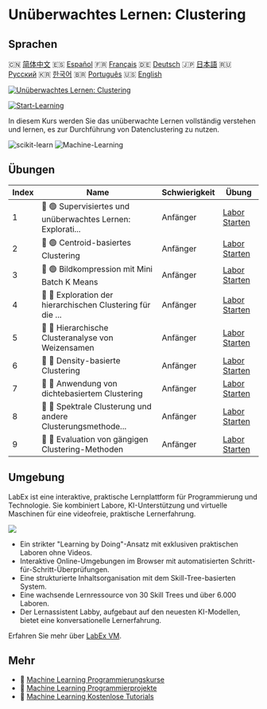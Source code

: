 # Unüberwachtes Lernen: Clustering

## Sprachen

🇨🇳 [简体中文](README_zh.md) 🇪🇸 [Español](README_es.md) 🇫🇷 [Français](README_fr.md) 🇩🇪 [Deutsch](README_de.md) 🇯🇵 [日本語](README_ja.md) 🇷🇺 [Русский](README_ru.md) 🇰🇷 [한국어](README_ko.md) 🇧🇷 [Português](README_pt.md) 🇺🇸 [English](README.md) 

[![Unüberwachtes Lernen: Clustering](https://cover-creator.labex.io/unsupervised-learning-clustering.png?lang=de)](https://labex.io/de/courses/unsupervised-learning-clustering)

[![Start-Learning](https://img.shields.io/badge/Start-Learning-whitesmoke?style=for-the-badge)](https://labex.io/de/courses/unsupervised-learning-clustering)

In diesem Kurs werden Sie das unüberwachte Lernen vollständig verstehen und lernen, es zur Durchführung von Datenclustering zu nutzen.

![scikit-learn](https://img.shields.io/badge/scikit-learn-whitesmoke?style=for-the-badge&logo=scikit-learn)
![Machine-Learning](https://img.shields.io/badge/Machine-Learning-whitesmoke?style=for-the-badge&logo=machine-learning)


## Übungen

|   Index | Name                                                        | Schwierigkeit   | Übung                                                                                                                            |
|---------|-------------------------------------------------------------|-----------------|----------------------------------------------------------------------------------------------------------------------------------|
|       1 | 📖 🟢 Supervisiertes und unüberwachtes Lernen: Explorati... | Anfänger        | <a target='_blank' href='https://labex.io/de/labs/ml-supervised-and-unsupervised-learning-exploration-20815'>Labor Starten</a>   |
|       2 | 📖 🟢 Centroid-basiertes Clustering                         | Anfänger        | <a target='_blank' href='https://labex.io/de/labs/ml-centroid-based-clustering-20754'>Labor Starten</a>                          |
|       3 | 📖 🟢 Bildkompression mit Mini Batch K Means                | Anfänger        | <a target='_blank' href='https://labex.io/de/labs/ml-image-compression-using-mini-batch-k-means-20783'>Labor Starten</a>         |
|       4 | 📖 🔵 Exploration der hierarchischen Clustering für die ... | Anfänger        | <a target='_blank' href='https://labex.io/de/labs/ml-hierarchical-clustering-exploration-for-clustering-20782'>Labor Starten</a> |
|       5 | 📖 🔵 Hierarchische Clusteranalyse von Weizensamen          | Anfänger        | <a target='_blank' href='https://labex.io/de/labs/ml-hierarchical-clustering-of-wheat-seeds-20779'>Labor Starten</a>             |
|       6 | 📖 🔵 Density-basierte Clustering                           | Anfänger        | <a target='_blank' href='https://labex.io/de/labs/ml-density-based-clustering-20770'>Labor Starten</a>                           |
|       7 | 📖 🔵 Anwendung von dichtebasiertem Clustering              | Anfänger        | <a target='_blank' href='https://labex.io/de/labs/ml-density-based-clustering-application-20820'>Labor Starten</a>               |
|       8 | 📖 🔵 Spektrale Clusterung und andere Clusterungsmethode... | Anfänger        | <a target='_blank' href='https://labex.io/de/labs/ml-spectral-clustering-and-other-clustering-methods-20811'>Labor Starten</a>   |
|       9 | 📖 🔵 Evaluation von gängigen Clustering-Methoden           | Anfänger        | <a target='_blank' href='https://labex.io/de/labs/ml-evaluation-of-common-clustering-methods-20774'>Labor Starten</a>            |

## Umgebung

LabEx ist eine interaktive, praktische Lernplattform für Programmierung und Technologie. Sie kombiniert Labore, KI-Unterstützung und virtuelle Maschinen für eine videofreie, praktische Lernerfahrung.

![](https://tutorial-screenshot.getvm.io/images/vm-1725247253.png)

- Ein strikter "Learning by Doing"-Ansatz mit exklusiven praktischen Laboren ohne Videos.
- Interaktive Online-Umgebungen im Browser mit automatisierten Schritt-für-Schritt-Überprüfungen.
- Eine strukturierte Inhaltsorganisation mit dem Skill-Tree-basierten System.
- Eine wachsende Lernressource von 30 Skill Trees und über 6.000 Laboren.
- Der Lernassistent Labby, aufgebaut auf den neuesten KI-Modellen, bietet eine konversationelle Lernerfahrung.

Erfahren Sie mehr über [LabEx VM](https://support.labex.io/using-labex/virtual-machine).

## Mehr

- 🔗 [Machine Learning Programmierungskurse](https://github.com/labex-labs/awesome-programming-courses)
- 🔗 [Machine Learning Programmierprojekte](https://github.com/labex-labs/awesome-programming-projects)
- 🔗 [Machine Learning Kostenlose Tutorials](https://github.com/labex-labs/ml-free-tutorials)


